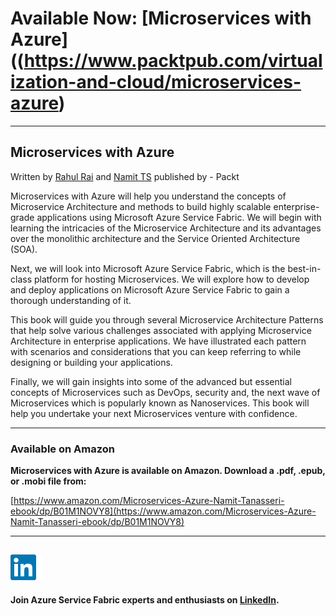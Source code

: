 # Available Now: [Microservices with Azure]((https://www.packtpub.com/virtualization-and-cloud/microservices-azure)
---

## Microservices with Azure
Written by [Rahul Rai](https://rahulrai.in) and [Namit TS](http://namit.me) published by - Packt

Microservices with Azure will help you understand the concepts of Microservice Architecture and methods to build highly scalable enterprise-grade applications using Microsoft Azure Service Fabric. We will begin with learning the intricacies of the Microservice Architecture and its advantages over the monolithic architecture and the Service Oriented Architecture (SOA). 

Next, we will look into Microsoft Azure Service Fabric, which is the best-in-class platform for hosting Microservices. We will explore how to develop and deploy applications on Microsoft Azure Service Fabric to gain a thorough understanding of it.

This book will guide you through several Microservice Architecture Patterns that help solve various challenges associated with applying Microservice Architecture in enterprise applications. We have illustrated each pattern with scenarios and considerations that you can keep referring to while designing or building your applications.

Finally, we will gain insights into some of the advanced but essential concepts of Microservices such as DevOps, security and, the next wave of Microservices which is popularly known as Nanoservices. This book will help you undertake your next Microservices venture with confidence.

---
### Available on Amazon

**Microservices with Azure is available on Amazon. Download a .pdf, .epub, or .mobi file from:**

[https://www.amazon.com/Microservices-Azure-Namit-Tanasseri-ebook/dp/B01M1NOVY8](https://www.amazon.com/Microservices-Azure-Namit-Tanasseri-ebook/dp/B01M1NOVY8)

---

## ![Local Image](./images/LinkedIn.png)
 **Join Azure Service Fabric experts and enthusiasts on [LinkedIn](https://www.linkedin.com/groups/8526708).**
